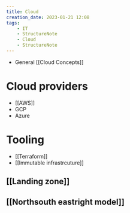 ```yaml
---
title: Cloud
creation_date: 2023-01-21 12:08
tags:
	- IT
	- StructureNote
	- Cloud
	- StructureNote
---
```

- General [[Cloud Concepts]]

# Cloud providers
*  [[AWS]]
* GCP
* Azure

# Tooling
- [[Terraform]]
- [[Immutable infrastrcuture]]

## [[Landing zone]]
## [[Northsouth eastright model]]
